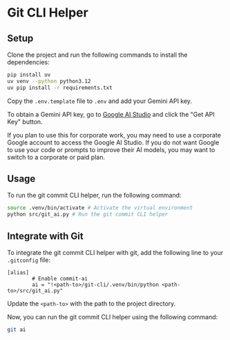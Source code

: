 # Git CLI Helper

## Setup

Clone the project and run the following commands to install the dependencies:

```bash
pip install uv
uv venv --python python3.12
uv pip install -r requirements.txt
```

Copy the `.env.template` file to `.env` and add your Gemini API key.

To obtain a Gemini API key, go to [Google AI Studio](https://aistudio.google.com/
)
and click the "Get API Key" button.

If you plan to use this for corporate work, you may need to use a corporate
Google account to access the Google AI Studio. If you do not want Google to
use your code or prompts to improve their AI models, you may want to switch
to a corporate or paid plan.

## Usage

To run the git commit CLI helper, run the following command:

```bash
source .venv/bin/activate # Activate the virtual environment
python src/git_ai.py # Run the git commit CLI helper
```

## Integrate with Git

To integrate the git commit CLI helper with git, add the following line to
your `.gitconfig` file:

```text
[alias]
        # Enable commit-ai
        ai = "!<path-to>/git-cli/.venv/bin/python <path-to>/src/git_ai.py"
```

Update the `<path-to>` with the path to the project directory.

Now, you can run the git commit CLI helper using the following command:

```bash
git ai
```
